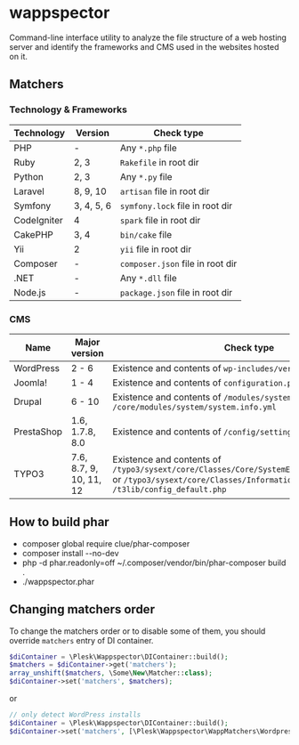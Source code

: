 # wappspector
Command-line interface utility to analyze the file structure of a web hosting server and identify the frameworks and CMS used in the websites hosted on it.

## Matchers
### Technology & Frameworks

| Technology  | Version    | Check type                       |
|-------------|------------|----------------------------------|
| PHP         | -          | Any `*.php` file                 |
| Ruby        | 2, 3       | `Rakefile` in root dir           |
| Python      | 2, 3       | Any `*.py` file                  |
| Laravel     | 8, 9, 10   | `artisan` file in root dir       |
| Symfony     | 3, 4, 5, 6 | `symfony.lock` file in root dir  |
| CodeIgniter | 4          | `spark` file in root dir         |
| CakePHP     | 3, 4       | `bin/cake` file                  |
| Yii         | 2          | `yii` file in root dir           |
| Composer    | -          | `composer.json` file in root dir |
| .NET        | -          | Any `*.dll` file                 |
| Node.js     | -          | `package.json` file in root dir  |

### CMS
| Name       | Major version           | Check type                                                                                                                                                                           |
|------------|-------------------------|--------------------------------------------------------------------------------------------------------------------------------------------------------------------------------------|
| WordPress  | 2 - 6                   | Existence and contents of `wp-includes/version.php`                                                                                                                                  |
| Joomla!    | 1 - 4                   | Existence and contents of `configuration.php` in root dir                                                                                                                            |
| Drupal     | 6 - 10                  | Existence and contents of `/modules/system/system.info` or `/core/modules/system/system.info.yml`                                                                                    |
| PrestaShop | 1.6, 1.7.8, 8.0         | Existence and contents of `/config/settings.inc.php`                                                                                                                                 |
| TYPO3      | 7.6, 8.7, 9, 10, 11, 12 | Existence and contents of `/typo3/sysext/core/Classes/Core/SystemEnvironmentBuilder.php` or `/typo3/sysext/core/Classes/Information/Typo3Version.php` or `/t3lib/config_default.php` |

## How to build phar

* composer global require clue/phar-composer
* composer install --no-dev
* php -d phar.readonly=off ~/.composer/vendor/bin/phar-composer build .
* ./wappspector.phar

## Changing matchers order
To change the matchers order or to disable some of them, you should override `matchers` entry of DI container.

```php
$diContainer = \Plesk\Wappspector\DIContainer::build();
$matchers = $diContainer->get('matchers');
array_unshift($matchers, \Some\New\Matcher::class);
$diContainer->set('matchers', $matchers);
```

or

```php
// only detect WordPress installs
$diContainer = \Plesk\Wappspector\DIContainer::build();
$diContainer->set('matchers', [\Plesk\Wappspector\WappMatchers\WordpressMatcher::class]);
```
